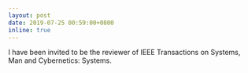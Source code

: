 ```yaml
---
layout: post
date: 2019-07-25 00:59:00+0800
inline: true
---
```


I have been invited to be the reviewer of IEEE Transactions on Systems, Man and Cybernetics: Systems.